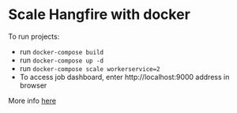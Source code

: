 # Scale Hangfire with docker

To run projects:
* run `docker-compose build`
* run `docker-compose up -d`
* run `docker-compose scale workerservice=2`
* To access job dashboard, enter http://localhost:9000 address in browser

More info [here](https://dev.to/moesmp/how-to-scale-hangfire-with-docker-553o)
